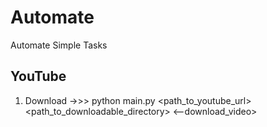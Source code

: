 # Automate
Automate Simple Tasks
## YouTube
1. Download ->>> python main.py <path_to_youtube_url> <path_to_downloadable_directory> <--download_video>
